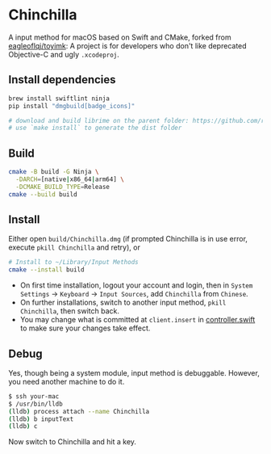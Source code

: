 # Chinchilla
A input method for macOS based on Swift and CMake,
forked from [eagleoflqj/toyimk](https://github.com/eagleoflqj/toyimk):
A project is for developers who don't like deprecated Objective-C and ugly `.xcodeproj`.

## Install dependencies
```sh
brew install swiftlint ninja
pip install "dmgbuild[badge_icons]"
```

```sh
# download and build librime on the parent folder: https://github.com/rime/librime/blob/master/README-mac.md
# use `make install` to generate the dist folder
```

## Build
```sh
cmake -B build -G Ninja \
  -DARCH=[native|x86_64|arm64] \
  -DCMAKE_BUILD_TYPE=Release
cmake --build build
```

## Install
Either open `build/Chinchilla.dmg`
(if prompted Chinchilla is in use error,
execute `pkill Chinchilla` and retry), or
```sh
# Install to ~/Library/Input Methods
cmake --install build
```
* On first time installation,
logout your account and login,
then in `System Settings` -> `Keyboard` -> `Input Sources`,
add `Chinchilla` from `Chinese`.
* On further installations,
switch to another input method,
`pkill Chinchilla`,
then switch back.
* You may change what is committed at `client.insert` in [controller.swift](src/controller.swift) to make sure your changes take effect.

## Debug
Yes, though being a system module, input method is debuggable.
However, you need another machine to do it.
```sh
$ ssh your-mac
$ /usr/bin/lldb
(lldb) process attach --name Chinchilla
(lldb) b inputText
(lldb) c
```
Now switch to Chinchilla and hit a key.
